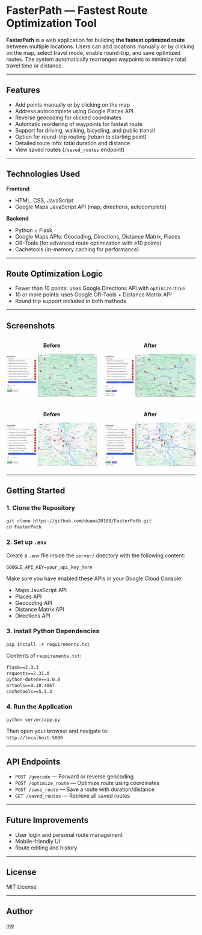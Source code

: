 # FasterPath — Fastest Route Optimization Tool

**FasterPath** is a web application for building **the fastest optimized route** between multiple locations. Users can add locations manually or by clicking on the map, select travel mode, enable round-trip, and save optimized routes. The system automatically rearranges waypoints to minimize total travel time or distance.

---

## Features

- Add points manually or by clicking on the map  
- Address autocomplete using Google Places API  
- Reverse geocoding for clicked coordinates  
- Automatic reordering of waypoints for fastest route  
- Support for driving, walking, bicycling, and public transit  
- Option for round-trip routing (return to starting point)  
- Detailed route info: total duration and distance    
- View saved routes (`/saved_routes` endpoint)

---

## Technologies Used

**Frontend**
- HTML, CSS, JavaScript  
- Google Maps JavaScript API (map, directions, autocomplete)  

**Backend**
- Python + Flask  
- Google Maps APIs: Geocoding, Directions, Distance Matrix, Places  
- OR-Tools (for advanced route optimization with ≥10 points)  
- Cachetools (in-memory caching for performance)  


---

## Route Optimization Logic

- Fewer than 10 points: uses Google Directions API with `optimize:true`  
- 10 or more points: uses Google OR-Tools + Distance Matrix API  
- Round trip support included in both methods

---

## Screenshots
<div style="display: flex; justify-content: space-between; flex-wrap: nowrap; gap: 20px; margin-bottom: 20px;">
  <div style="flex: 1; min-width: 0; text-align: center;">
    <p><strong>Before</strong></p>
    <img src="https://raw.githubusercontent.com/duama20180/FasterPath/main/screenshots/1_1.png" alt="Before" style="width: 100%; max-width: 500px; height: auto;">
  </div>
  <div style="flex: 1; min-width: 0; text-align: center;">
    <p><strong>After</strong></p>
    <img src="https://raw.githubusercontent.com/duama20180/FasterPath/main/screenshots/1_2.png" alt="After" style="width: 100%; max-width: 500px; height: auto;">
  </div>
</div>

<div style="display: flex; justify-content: space-between; flex-wrap: nowrap; gap: 20px; margin-bottom: 20px;">
  <div style="flex: 1; min-width: 0; text-align: center;">
    <p><strong>Before</strong></p>
    <img src="https://raw.githubusercontent.com/duama20180/FasterPath/main/screenshots/2_1.png" alt="Before" style="width: 100%; max-width: 500px; height: auto;">
  </div>
  <div style="flex: 1; min-width: 0; text-align: center;">
    <p><strong>After</strong></p>
    <img src="https://raw.githubusercontent.com/duama20180/FasterPath/main/screenshots/2_2.png" alt="After" style="width: 100%; max-width: 500px; height: auto;">
  </div>
</div>


---

## Getting Started

### 1. Clone the Repository

```
git clone https://github.com/duama20180/FasterPath.git
cd FasterPath
```

### 2. Set up `.env`

Create a `.env` file inside the `server/` directory with the following content:

```
GOOGLE_API_KEY=your_api_key_here
```

Make sure you have enabled these APIs in your Google Cloud Console:
- Maps JavaScript API  
- Places API  
- Geocoding API  
- Distance Matrix API  
- Directions API

### 3. Install Python Dependencies

```
pip install -r requirements.txt
```

Contents of `requirements.txt`:

```
flask==2.3.3
requests==2.31.0
python-dotenv==1.0.0
ortools==9.10.4067
cachetools==5.3.3
```

### 4. Run the Application

```
python server/app.py
```

Then open your browser and navigate to:  
`http://localhost:5000`

---


## API Endpoints

- `POST /geocode` — Forward or reverse geocoding  
- `POST /optimize_route` — Optimize route using coordinates  
- `POST /save_route` — Save a route with duration/distance  
- `GET /saved_routes` — Retrieve all saved routes

---

## Future Improvements

- User login and personal route management   
- Mobile-friendly UI  
- Route editing and history

---

## License

MIT License

---

## Author
[me](https://github.com/duama20180)
